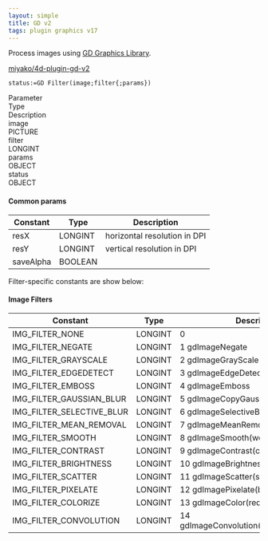 ```yaml
---
layout: simple
title: GD v2
tags: plugin graphics v17
---
```


Process images using [GD Graphics Library](https://github.com/libgd/libgd).

<!--more-->

[miyako/4d-plugin-gd-v2](https://github.com/miyako/4d-plugin-gd-v2)

```4d
status:=GD Filter(image;filter{;params})
```

<div class="grid">
  <div class="syntax-th cell cell--2">Parameter</div>
  <div class="syntax-th cell cell--2">Type</div>
  <div class="syntax-th cell cell--8">Description</div>
  <div class="syntax-td cell cell--2">image</div>
  <div class="syntax-td cell cell--2">PICTURE</div>
  <div class="syntax-td cell cell--8"></div>        
  <div class="syntax-td cell cell--2">filter</div>
  <div class="syntax-td cell cell--2">LONGINT</div>
  <div class="syntax-td cell cell--8"></div>   
  <div class="syntax-td cell cell--2">params</div>
  <div class="syntax-td cell cell--2">OBJECT</div>
  <div class="syntax-td cell cell--8"></div>   
  <div class="syntax-td cell cell--2">status</div>
  <div class="syntax-td cell cell--2">OBJECT</div>
  <div class="syntax-td cell cell--8"></div>   
</div>

#### Common params

Constant|Type|Description
------------|------|----
resX | LONGINT| horizontal resolution in DPI
resY | LONGINT| vertical resolution in DPI
saveAlpha | BOOLEAN|

Filter-specific constants are show below:

#### Image Filters

Constant|Type|Description
------------|------|----
IMG_FILTER_NONE | LONGINT| 0 
IMG_FILTER_NEGATE | LONGINT| 1 gdImageNegate
IMG_FILTER_GRAYSCALE | LONGINT|  2 gdImageGrayScale
IMG_FILTER_EDGEDETECT | LONGINT|  3 gdImageEdgeDetectQuick
IMG_FILTER_EMBOSS | LONGINT|  4 gdImageEmboss
IMG_FILTER_GAUSSIAN_BLUR | LONGINT|  5 gdImageCopyGaussianBlurred
IMG_FILTER_SELECTIVE_BLUR | LONGINT|  6 gdImageSelectiveBlur
IMG_FILTER_MEAN_REMOVAL | LONGINT|  7 gdImageMeanRemoval
IMG_FILTER_SMOOTH | LONGINT|  8 gdImageSmooth(weight)
IMG_FILTER_CONTRAST | LONGINT|  9 gdImageContrast(contrast)
IMG_FILTER_BRIGHTNESS | LONGINT|  10 gdImageBrightness(brightness)
IMG_FILTER_SCATTER | LONGINT|  11 gdImageScatter(sub;plus)
IMG_FILTER_PIXELATE | LONGINT|  12 gdImagePixelate(blockSize;mode)
IMG_FILTER_COLORIZE | LONGINT|  13 gdImageColor(red;green;blue;alpha)
IMG_FILTER_CONVOLUTION | LONGINT|  14 gdImageConvolution(filter;filterDiv;offset)
